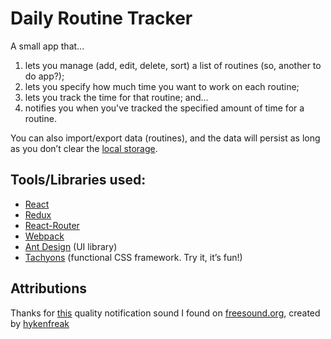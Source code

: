 Daily Routine Tracker
========================================

A small app that...

1. lets you manage (add, edit, delete, sort) a list of routines (so, another to do app?);
2. lets you specify how much time you want to work on each routine;
3. lets you track the time for that routine; and...
4. notifies you when you've tracked the specified amount of time for a routine.

You can also import/export data (routines), and the data will persist as long as you don’t clear the [local storage](https://developer.mozilla.org/en/docs/Web/API/Window/localStorage).


## Tools/Libraries used:

- [React](https://facebook.github.io/react/)
- [Redux](http://redux.js.org/)
- [React-Router](https://reacttraining.com/react-router/)
- [Webpack](https://webpack.js.org/)
- [Ant Design](https://ant.design/) (UI library)
- [Tachyons](http://tachyons.io/) (functional CSS framework. Try it, it’s fun!)


## Attributions

Thanks for [this](https://freesound.org/people/hykenfreak/sounds/202029/) quality notification sound I found on [freesound.org](https://freesound.org/), created by [hykenfreak](https://freesound.org/people/hykenfreak/)
